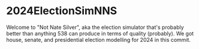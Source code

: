 # 2024ElectionSimNNS
Welcome to "Not Nate Silver", aka the election simulator that's probably better than anything 538 can produce in terms of quality (probably).
We got house, senate, and presidential election modelling for 2024 in this commit.
